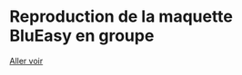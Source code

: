 # Reproduction de la maquette BluEasy en groupe

[Aller voir](https://htmlpreview.github.io/?https://github.com/LaureBre/gp12jan/blob/ars12jan/web.html)
